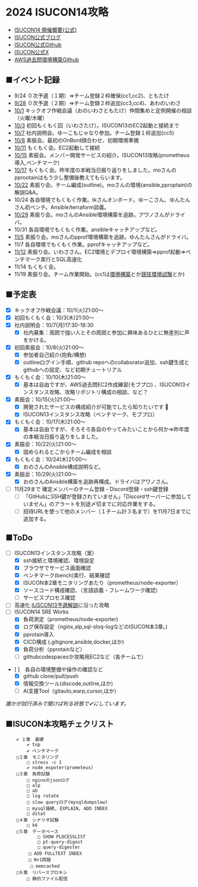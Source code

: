 # 2024 ISUCON14攻略
- [ISUCON14 開催概要(公式)](https://isucon.net/archives/58593190.html)
- [ISUCON公式ブログ](https://isucon.net/)
- [ISUCON公式Github](https://github.com/isucon)
- [ISUCON公式X](https://twitter.com/isucon_official?ref_src=twsrc%5Etfw%7Ctwcamp%5Eembeddedtimeline%7Ctwterm%5Escreen-name%3Aisucon_official%7Ctwcon%5Es1_c1)
- [AWS過去問環境構築Github](https://github.com/matsuu/aws-isucon)

## ■イベント記録  
- 9/24 ０次予選（１期）⇒チーム登録２枠確保(cc1,cc2)、ともたけ
- [9/28](./20240928_%E7%94%B3%E8%BE%BC%E6%88%A6%EF%BC%88%E7%AC%AC%EF%BC%92%E6%9C%9F%EF%BC%89.md) ０次予選（２期）⇒チーム登録２枠追加(cc3,cc4)、あわのいわさ
- [10/1](./20241001_KickOff.md) キックオフ作戦会議（おのいわさともたけ）仲間集めと定例開催の相談（火曜/木曜）
- [10/3](./20241003_ISUCON13過去問環境.md) 初回もくもく回（いわさたけ）。ISUCON13のEC2起動と接続まで
- [10/7](./20241007_ISUCON説明会.md) 社内説明会。ゆーこもじゃなり参加。チーム登録１枠追加(cc5)
- [10/8](./20241008_OnBoarding.md) 素振会。最初のOnBord顔合わせ、初期環境準備
- [10/11](./20241010_AWS_EC2_connect.md) もくもく会。EC2起動して接続
- [10/15](./20241015_ISUCON13攻略.md) 素振会。メンバー開発サービスの紹介。ISUCON13攻略(prometheus導入,ベンチマーク)
- [10/17](./20241017_SUCON13でもくもく会.md) もくもく会。昨年度の本戦当日振り返りをしました。moさんのpprootainはもう少し整備後教えてもらいます。
- [10/22](./20241022_ISUCON13Try.md) 素振り会。チーム編成(outline)。moさんの環境(ansible,pproptain)の解説Q&A。
- 10/24 各自環境でもくもく作業。tkさんオンボード。ゆーこさん、ゆんたんさん初ベンチ。Ansible/terraform談義。
- [10/29](./20241029_Ansible素振り.md) 素振り会。moさんのAnsible環境構築を追跡。アワノさんがドライバ。
- 10/31 各自環境でもくもく作業。ansibleキャッチアップなど。
- [11/5](./20241105_pprof.md) 素振り会。moさんのpprof環境構築を追跡。ゆんたんさんがドライバ。
- 11/7 各自環境でもくもく作業。pprofキャッチアップなど。
- [11/12](./20241112_ISUCON13%E3%83%A2%E3%83%8B%E3%82%BF%E3%83%AA%E3%83%B3%E3%82%B0%E3%83%84%E3%83%BC%E3%83%AB%E8%B5%B7%E5%8B%95%E3%81%8B%E3%82%89%E3%83%99%E3%83%B3%E3%83%81%E3%83%9E%E3%83%BC%E3%82%AF%E3%81%BE%E3%81%A7.md) 素振り会。いわささん。EC2環境とデプロイ環境構築⇒pprof起動⇒ベンチマーク実行とSQL高速化
- 11/14 もくもく会。
- 11/19 素振り会。チーム作業開始。(cc1は[環境構築](./cc1/runbook.md)とか[競技環境試験](./images/2024-11-19_portal.isucon.net.jpeg)とか)
  
## ■予定表
- [x] キックオフ作戦会議：10/1(火)21:00～
- [x] 初回もくもく会：10/3(木)21:00～
- [x] 社内説明会：10/7(月)17:30-18:30
    - [x] 社内募集：周囲で強い人とその周囲と参加に興味あるひとに無差別に声をかける。
- [x] 初回素振会：10/8(火)21:00～
    - [x] 参加者自己紹介(抱負/構想)
    - [x] outlineログイン手順、github repoへのcollaborator追加、ssh鍵生成とgithubへの設定、など初期チュートリアル
- [x] もくもく会：10/10(木)21:00～
    - [x] 基本は自由ですが、AWS過去問EC2作成練習(モブプロ) 、ISUCON13インスタンス攻略、攻略リポジトリ構成の相談、など？
- [x] 素振会：10/15(火)21:00～
    - [x] 開発されたサービスの構成紹介が可能でしたら知りたいです :eyes:
    - [x] ISUCON13インスタンス攻略（ベンチマーク、モブプロ）
- [x] もくもく会：10/17(木)21:00～
    - [x] 基本は自由ですが、そろそろ各自のやってみたいことから何か⇒昨年度の本戦当日振り返りをしました。
- [x] 素振会：10/22(火)21:00～
    - [x] 固められるとこからチーム編成を相談
- [x] もくもく会：10/24(木)21:00～
    - [x] おのさんのAnsible構成説明など。
- [x] 素振会：10/29(火)21:00～
    - [x] おのさんのAnsible構築を追跡再構成。ドライバはアワノさん。
- [ ] 11月29まで 確定メンバーのチーム登録・Discord登録・ssh鍵登録
    - [ ] 「GitHubにSSH鍵が登録されていません」「Discordサーバーに参加していません」のアラートを別途〆切までに対応作業をする。
    - [ ] 招待URLを使って他のメンバー（１チーム計３名まで）を11月7日までに追加する。

## ■ToDo
- [ ] ISUCON13インスタンス攻略（案）
    - [x] ssh接続と環境確認、環境設定
    - [x] ブラウザでサービス画面確認
    - [x] ベンチマーク(bench)実行、結果確認
    - [x] ISUCON本2章モニタリングあたり（prometheus/node-exporter）
    - [x] ソースコード構成確認、（言語談義・フレームワーク確認）
    - [ ] サービスプロセス確認
- [ ] 高速化 [IUSCON13予選解説](https://isucon.net/archives/58001272.html)に沿った攻略 
- [ ] ISUCON14 SRE Works
    - [x] 負荷測定（prometheus/node-exporter)
    - [x] ログ保存設定（nginx,alp,sql-sloq-logなどのISUCON本3章。)
    - [x] pprotain導入
    - [x] CICD構成 (.gitignore,ansible,docker,ほか)
    - [x] 負荷分析（pprotainなど）
    - [ ] githubcodespacesか攻略用EC2など（各チームで）  
- [ ]　各自の環境整備や操作の確認など
    - [x] github clone/pull/push
    - [x] 情報交換ツール(discode,outline,ほか)
    - [ ] AI支援Tool（gitauto,warp,cursor,ほか）

_誰かが試行済みで聞けば判る状態で✔にしています。_
 
 ## ■ISUCON本攻略チェクリスト
```
	✔ １章　基礎
		✔ top
		✔ ベンチマーク
	□２章　モニタリング
		□ stress -c 1
		✔ node_expoter(prometeus)
	□３章　負荷試験
		□ nginxのjsonログ
		□ alp
		□ ab
  		□ log rotate
		□ slow queryログ(mysqldumpslow)
		□ mysql接続, EXPLAIN, ADD INDEX
		□ dstat
	□４章　シナリオ試験
		□ k6
	□５章　データベース
    		□ SHOW PLOCESSLIST
     		□ pt-query-digest
     		□ query-digester
      　	□ ADD FULLTEXT INDEX
      　	□ N+1問題
    　　	□ memcached
	□６章　リバースプロキシ
		□ 静的ファイル配信
``` 

